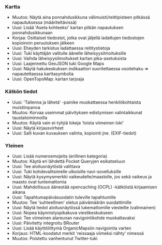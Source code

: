 ### Kartta
- Muutos: Näytä aina ponnahdusikkuna välimuisti/reittipisteen pitkässä napautuksessa (määriteltävissä)
- Uusi: Lisää 'Aseta kohteeksi' kartan pitkän napautuksen ponnahdusikkunaan
- Korjaa: Osittaiset tiedostot, jotka ovat jäljellä ladattujen tiedostojen kopioinnin peruutuksen jälkeen
- Uusi: Eheyden tarkistus ladattaessa reititystietoja
- Uusi: Tuki käyttäjän valitulle äänelle läheisyysilmoituksille
- Uusi: Vaihda läheisyysilmoitukset kartan pika-asetuksista
- Uusi: Laajennettu GeoJSON tuki Google Maps
- Uusi: Näytä hakukeskuksen indikaattori suoritettaessa osoitehaku => napautettaessa karttasymbolia
- Uusi: OpenTopoMap: kartan tarjoaja

### Kätkön tiedot
- Uusi: 'Tallenna ja lähetä' -painike muokattaessa henkilökohtaista muistiinpanoa
- Muutos: Korvaa useimmat päivityksen edistymisen valintaikkunat taustatoiminnoilla
- Muutos: Käytä vain ei-tyhjiä lokeja 'toista viimeinen loki'
- Uusi: Näytä kirjausvirheet
- Uusi: Salli kuvan kuvauksen valinta, kopiointi jne. (EXIF-tiedot)

### Yleinen
- Uusi: Lisää numeroemojeita (erillinen kategoria)
- Muutos: Käytä eri lähdettä Pocket Queryjen esikatseluun
- Uusi: Tee aloitusnäytöstä valittava
- Uusi: Tuki kohdevalitsimelle ulkoisille navi-sovelluksille
- Uusi: Näytä kysymysmerkki vaikeudelle/maastolle, jos sekä vaikeus ja maasto ovat tuntemattomia
- Uusi: Mahdollisuus äänestää opencaching (OCPL) -kätköistä kirjaamisen aikana
- Uusi: Tapahtumapäiväsuodatin tuleville tapahtumille
- Muutos: Tee 'suhteellinen' oletus päivämäärän suodattimille
- Uusi: Näytä tiedot aloitusnäytössä lukemattomille viesteille (valinnainen)
- Uusi: Nopea käynnistyspikakuva viestikeskukseen
- Uusi: Tee viimeinen alareunan navigointikohde muokattavaksi
- Uusi: Päivitetty integroitu BRouter
- Uusi: Lisää käyttöliittymä OrganicMapsiin navigointia varten
- Korjaus: HTML-koodatut merkit 'reissaaja viimeksi nähty' nimessä
- Muutos: Poistettu vanhentunut Twitter-tuki
